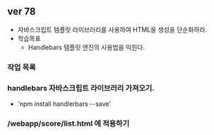 ## ver 78 
- 자바스크립트 템플릿 라이브러리를 사용하여 HTML을 생성을 단순화하라.
- 학습목표 
  - Handlebars 템플릿 엔진의 사용법을 익힌다.
  
### 작업 목록

### handlebars 자바스크립트 라이브러리 가져오기.
- 'npm install handlerbars --save' 

### /webapp/score/list.html 에 적용하기









